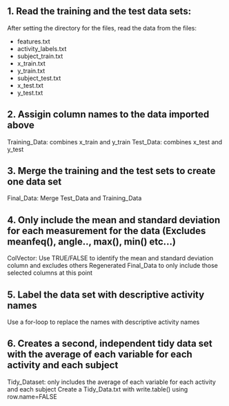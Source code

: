 ## 1. Read the training and the test data sets:
After setting the directory for the files, read the data from the files:
- features.txt
- activity_labels.txt
- subject_train.txt
- x_train.txt
- y_train.txt
- subject_test.txt
- x_test.txt
- y_test.txt

## 2. Assigin column names to the data imported above
Training_Data: combines x_train and y_train
Test_Data: combines x_test and y_test

## 3. Merge the training and the test sets to create one data set
Final_Data: Merge Test_Data and Training_Data

## 4. Only include the mean and standard deviation for each measurement for the data (Excludes meanfeq(), angle.., max(), min() etc...) 
ColVector: Use TRUE/FALSE to identify the mean and standard deviation column and excludes others
Regenerated Final_Data to only include those selected columns at this point 

## 5. Label the data set with descriptive activity names
Use a for-loop to replace the names with descriptive activity names

## 6. Creates a second, independent tidy data set with the average of each variable for each activity and each subject
Tidy_Dataset: only includes the average of each variable for each activity and each subject
Create a Tidy_Data.txt with write.table() using row.name=FALSE